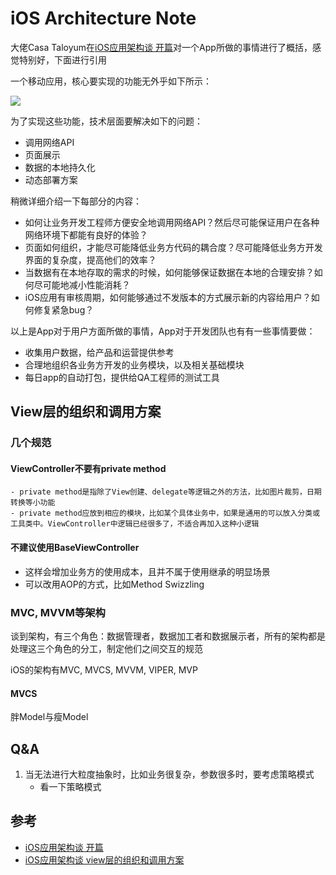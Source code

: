 # iOS Architecture Note

大佬Casa Taloyum在[iOS应用架构谈 开篇](https://casatwy.com/iosying-yong-jia-gou-tan-kai-pian.html)对一个App所做的事情进行了概括，感觉特别好，下面进行引用

一个移动应用，核心要实现的功能无外乎如下所示：

![](https://github.com/songgeb/I-Love-iOS/blob/master/architecture/Images/App_responsibility.png)

为了实现这些功能，技术层面要解决如下的问题：

- 调用网络API
- 页面展示
- 数据的本地持久化
- 动态部署方案

稍微详细介绍一下每部分的内容：

- 如何让业务开发工程师方便安全地调用网络API？然后尽可能保证用户在各种网络环境下都能有良好的体验？
- 页面如何组织，才能尽可能降低业务方代码的耦合度？尽可能降低业务方开发界面的复杂度，提高他们的效率？
- 当数据有在本地存取的需求的时候，如何能够保证数据在本地的合理安排？如何尽可能地减小性能消耗？
- iOS应用有审核周期，如何能够通过不发版本的方式展示新的内容给用户？如何修复紧急bug？

以上是App对于用户方面所做的事情，App对于开发团队也有有一些事情要做：

- 收集用户数据，给产品和运营提供参考
- 合理地组织各业务方开发的业务模块，以及相关基础模块
- 每日app的自动打包，提供给QA工程师的测试工具

## View层的组织和调用方案

### 几个规范

#### ViewController不要有private method
	- private method是指除了View创建、delegate等逻辑之外的方法，比如图片裁剪，日期转换等小功能
	- private method应放到相应的模块，比如某个具体业务中，如果是通用的可以放入分类或工具类中。ViewController中逻辑已经很多了，不适合再加入这种小逻辑

#### 不建议使用BaseViewController

- 这样会增加业务方的使用成本，且并不属于使用继承的明显场景
- 可以改用AOP的方式，比如Method Swizzling

### MVC, MVVM等架构

谈到架构，有三个角色：数据管理者，数据加工者和数据展示者，所有的架构都是处理这三个角色的分工，制定他们之间交互的规范

iOS的架构有MVC, MVCS, MVVM, VIPER, MVP

#### MVCS

胖Model与瘦Model


## Q&A

1. 当无法进行大粒度抽象时，比如业务很复杂，参数很多时，要考虑策略模式
	- 看一下策略模式
## 参考
- [iOS应用架构谈 开篇](https://casatwy.com/iosying-yong-jia-gou-tan-kai-pian.html)
- [iOS应用架构谈 view层的组织和调用方案](https://casatwy.com/iosying-yong-jia-gou-tan-viewceng-de-zu-zhi-he-diao-yong-fang-an.html)